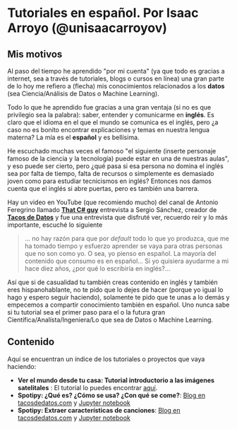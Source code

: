 # Tutoriales en español. Por Isaac Arroyo (@unisaacarroyov)

## Mis motivos
Al paso del tiempo he aprendido "por mi cuenta" (ya que todo es gracias a internet, sea a través de tutoriales, blogs o cursos en línea) una gran parte de lo hoy me refiero a (flecha) mis conocimientos relacionados a los **datos** (sea Ciencia/Análisis de Datos o Machine Learning).

Todo lo que he aprendido fue gracias a una gran ventaja (si no es que privilegio sea la palabra): saber, entender y comunicarme en **inglés**. Es claro que el idioma en el que el mundo se comunica es el inglés, pero ¿a caso no es bonito encontrar explicaciones y temas en nuestra lengua materna? La mía es el **español** y es bellísima.

He escuchado muchas veces el famoso "el siguiente (inserte personaje famoso de la ciencia y la tecnología) puede estar en una de nuestras aulas", y eso puede ser cierto, pero ¿qué pasa si esa persona no domina el inglés sea por falta de tiempo, falta de recursos o simplemente es demasiado joven como para estudiar tecnicismos en inglés? Entonces nos damos cuenta que el inglés si abre puertas, pero es también una barrera.

Hay un video en YouTube (que recomiendo mucho) del canal de Antonio Feregrino llamado [**That C# guy**](https://www.youtube.com/c/Thatcsharpguy) entrevista a Sergio Sánchez, creador de [**Tacos de Datos**](https://medium.com/tacosdedatos) y fue una entrevista que disfruté ver, recuerdo reír y lo más importante, escuché lo siguiente

> ... no hay razón para que por _default_ todo lo que yo produzca, que me ha tomado tiempo y esfuerzo aprender se vaya para otras personas  que no son como yo. O sea, yo pienso en español. La mayoría del contenido que consumo es en español... Si yo quisiera ayudarme a mi hace diez años, ¿por qué lo escribiría en inglés?...

Así que si de casualidad tu también creas contenido en inglés y también eres hispanohablante, no te pido que lo dejes de hacer (porque yo igual lo hago y espero seguir haciendo), solamente te pido que te unas a lo demás y empecemos a compartir conocimiento también en español. Uno nunca sabe si tu tutorial sea el primer paso para el o la futura gran Científica/Analísta/Ingeniera/Lo que sea de Datos o Machine Learning.

## Contenido
Aquí se encuentran un índice de los tutoriales o proyectos que vaya haciendo:

* **Ver el mundo desde tu casa: Tutorial introductorio a las imágenes satelitales** : El tutorial lo puedes encontrar [aquí](https://github.com/isaacarroyov/tutoriales_esp/tree/main/Tutorial_01).
* **Spotipy: ¿Qué es? ¿Cómo se usa? ¿Con qué se come?**: [Blog en tacosdedatos.com](https://www.tacosdedatos.com/unisaacarroyov/spotipy-que-es-como-se-usa-con-que-se-come-jbn) y [Jupyter notebook](https://github.com/isaacarroyov/tutoriales_esp/blob/main/Tutorial_02/Tutorial_02_Spotipy_Instalacion_tacosdedatos.ipynb)
* **Spotipy: Extraer características de canciones**: [Blog en tacosdedatos.com](https://www.tacosdedatos.com/unisaacarroyov/spotipy-extraer-caracteristicas-de-canciones-9km) y [Jupyter notebook](https://github.com/isaacarroyov/tutoriales_esp/blob/main/Tutorial_03/Tutorial_03_Spotipy_Extraer_Caracteristicas_Canciones_tacosdedatos.ipynb)